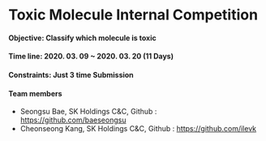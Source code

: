 # Toxic Molecule Internal Competition


#### Objective: Classify which molecule is toxic
#### Time line: 2020. 03. 09 ~ 2020. 03. 20 (11 Days)
#### Constraints: Just 3 time Submission
#### Team members
- Seongsu Bae, SK Holdings C&C, Github : https://github.com/baeseongsu
- Cheonseong Kang, SK Holdings C&C, Github : https://github.com/ilevk